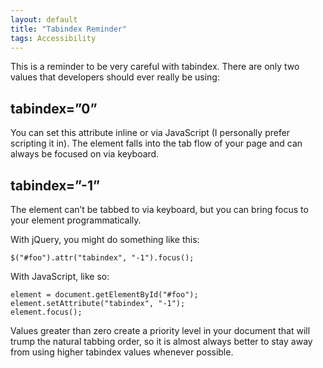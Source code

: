 ```yaml
---
layout: default
title: "Tabindex Reminder"
tags: Accessibility
---
```


This is a reminder to be very careful with tabindex. There are only two values that developers should ever really be using:

## tabindex=”0”

You can set this attribute inline or via JavaScript (I personally prefer scripting it in). The element falls into the tab flow of your page and can always be focused on via keyboard.

## tabindex=”-1”

The element can’t be tabbed to via keyboard, but you can bring focus to your element programmatically.

With jQuery, you might do something like this:

<pre><code>$("#foo").attr("tabindex", "-1").focus();</code></pre>

With JavaScript, like so:

<pre><code>element = document.getElementById("#foo");
element.setAttribute("tabindex", "-1");
element.focus();</code></pre>

Values greater than zero create a priority level in your document that will trump the natural tabbing order, so it is almost always better to stay away from using higher tabindex values whenever possible.
